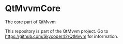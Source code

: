 # QtMvvmCore
The core part of QtMvvm

This repository is part of the QtMvvm project. Go to https://github.com/Skycoder42/QtMvvm for information.
